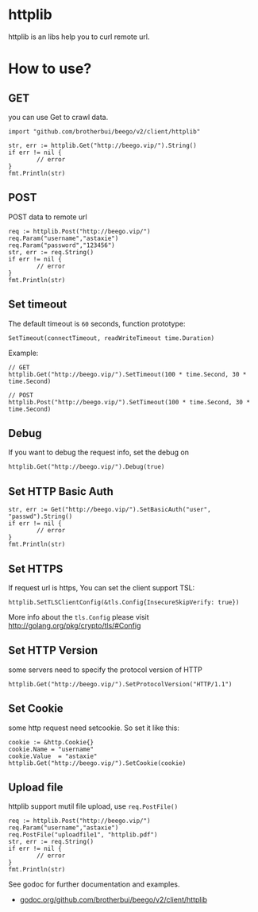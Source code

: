 # httplib

httplib is an libs help you to curl remote url.

# How to use?

## GET

you can use Get to crawl data.

	import "github.com/brotherbui/beego/v2/client/httplib"

	str, err := httplib.Get("http://beego.vip/").String()
	if err != nil {
        	// error
	}
	fmt.Println(str)

## POST

POST data to remote url

	req := httplib.Post("http://beego.vip/")
	req.Param("username","astaxie")
	req.Param("password","123456")
	str, err := req.String()
	if err != nil {
        	// error
	}
	fmt.Println(str)

## Set timeout

The default timeout is `60` seconds, function prototype:

	SetTimeout(connectTimeout, readWriteTimeout time.Duration)

Example:

	// GET
	httplib.Get("http://beego.vip/").SetTimeout(100 * time.Second, 30 * time.Second)

	// POST
	httplib.Post("http://beego.vip/").SetTimeout(100 * time.Second, 30 * time.Second)

## Debug

If you want to debug the request info, set the debug on

	httplib.Get("http://beego.vip/").Debug(true)

## Set HTTP Basic Auth

	str, err := Get("http://beego.vip/").SetBasicAuth("user", "passwd").String()
	if err != nil {
        	// error
	}
	fmt.Println(str)

## Set HTTPS

If request url is https, You can set the client support TSL:

	httplib.SetTLSClientConfig(&tls.Config{InsecureSkipVerify: true})

More info about the `tls.Config` please visit http://golang.org/pkg/crypto/tls/#Config

## Set HTTP Version

some servers need to specify the protocol version of HTTP

	httplib.Get("http://beego.vip/").SetProtocolVersion("HTTP/1.1")

## Set Cookie

some http request need setcookie. So set it like this:

	cookie := &http.Cookie{}
	cookie.Name = "username"
	cookie.Value  = "astaxie"
	httplib.Get("http://beego.vip/").SetCookie(cookie)

## Upload file

httplib support mutil file upload, use `req.PostFile()`

	req := httplib.Post("http://beego.vip/")
	req.Param("username","astaxie")
	req.PostFile("uploadfile1", "httplib.pdf")
	str, err := req.String()
	if err != nil {
        	// error
	}
	fmt.Println(str)

See godoc for further documentation and examples.

* [godoc.org/github.com/brotherbui/beego/v2/client/httplib](https://godoc.org/github.com/brotherbui/beego/v2/client/httplib)
